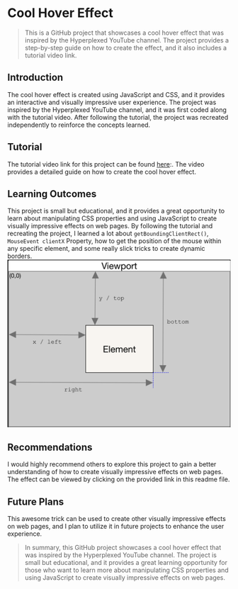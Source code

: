 # Cool Hover Effect

> This is a GitHub project that showcases a cool hover effect that was inspired by the Hyperplexed YouTube channel. The project provides a step-by-step guide on how to create the effect, and it also includes a tutorial video link.

## Introduction

The cool hover effect is created using JavaScript and CSS, and it provides an interactive and visually impressive user experience. The project was inspired by the Hyperplexed YouTube channel, and it was first coded along with the tutorial video. After following the tutorial, the project was recreated independently to reinforce the concepts learned.

## Tutorial

The tutorial video link for this project can be found [here](https://www.youtube.com/watch?v=htGfnF1zN4g&t=140s&ab_channel=Hyperplexed):. The video provides a detailed guide on how to create the cool hover effect.

## Learning Outcomes

This project is small but educational, and it provides a great opportunity to learn about manipulating CSS properties and using JavaScript to create visually impressive effects on web pages. By following the tutorial and recreating the project, I learned a lot about `getBoundingClientRect()`, `MouseEvent clientX` Property, how to get the position of the mouse within any specific element, and some really slick tricks to create dynamic borders.
![getBoundingClientRect illustration ](./assets/getBoundingRect-illustration.png)

## Recommendations

I would highly recommend others to explore this project to gain a better understanding of how to create visually impressive effects on web pages. The effect can be viewed by clicking on the provided link in this readme file.

## Future Plans

This awesome trick can be used to create other visually impressive effects on web pages, and I plan to utilize it in future projects to enhance the user experience.

> In summary, this GitHub project showcases a cool hover effect that was inspired by the Hyperplexed YouTube channel. The project is small but educational, and it provides a great learning opportunity for those who want to learn more about manipulating CSS properties and using JavaScript to create visually impressive effects on web pages.
